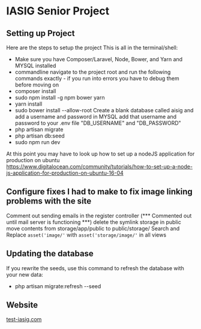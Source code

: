 # IASIG Senior Project

## Setting up Project

Here are the steps to setup the project This is all in the terminal/shell:

- Make sure you have Composer/Laravel, Node, Bower, and Yarn and MYSQL installed
- commandline navigate to the project root and run the following commands exactly - if you run into errors you have to debug them before moving on
- composer install
- sudo npm install -g npm bower yarn
- yarn install
- sudo bower install --allow-root
    Create a blank database called aisig and add a username and password in MYSQL
    add that username and password to your .env file "DB_USERNAME" and "DB_PASSWORD"
- php artisan migrate
- php artisan db:seed
- sudo npm run dev

At this point you may have to look up how to set up a nodeJS application for production on ubuntu
https://www.digitalocean.com/community/tutorials/how-to-set-up-a-node-js-application-for-production-on-ubuntu-16-04

## Configure fixes I had to make to fix image linking problems with the site
Comment out sending emails in the register controller (*** Commented out until mail server is functioning ***)
delete the symlink storage in public
move contents from storage/app/public to public/storage/
Search and Replace `asset('image/'` with `asset('storage/image/'` in all views

## Updating the database

If you rewrite the seeds, use this command to refresh the database with your new data:

- php artisan migrate:refresh --seed

## Website

<a href="httpnps://test-iasig.com/" target="_blank">test-iasig.com</a>